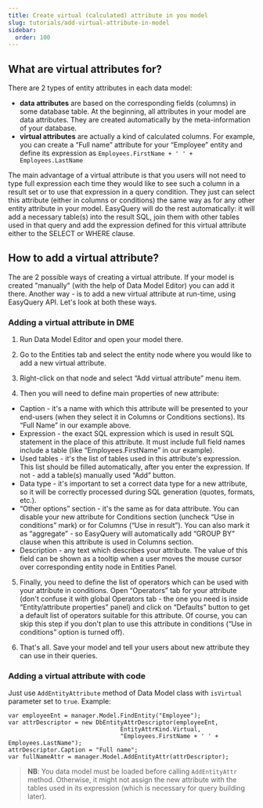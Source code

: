 ```yaml
---
title: Create virtual (calculated) attribute in you model
slug: tutorials/add-virtual-attribute-in-model
sidebar:
  order: 100
---
```


## What are virtual attributes for?

There are 2 types of entity attributes in each data model:

* __data attributes__ are based on the corresponding fields (columns) in some database table. At the beginning, all attributes in your model are data attributes. They are created automatically by the meta-information of your database.
* __virtual attributes__ are actually a kind of calculated columns. For example, you can create a “Full name” attribute for your “Employee” entity and define its expression as `Employees.FirstName + ' ' + Employees.LastName`

The main advantage of a virtual attribute is that you users will not need to type full expression each time they would like to see such a column in a result set or to use that expression in a query condition. They just can select this attribute (either in columns or conditions) the same way as for any other entity attribute in your model. EasyQuery will do the rest automatically: it will add a necessary table(s) into the result SQL, join them with other tables used in that query and add the expression defined for this virtual attribute either to the SELECT or WHERE clause.

## How to add a virtual attribute?

The are 2 possible ways of creating a virtual attribute. If your model is created "manually" (with the help of Data Model Editor) you can add it there. Another way - is to add a new virtual attribute at run-time, using EasyQuery API. Let's look at both these ways.

### Adding a virtual attribute in DME

1) Run Data Model Editor and open your model there.

2) Go to the Entities tab and select the entity node where you would like to add a new virtual attribute.

3) Right-click on that node and select “Add virtual attribute” menu item.

4) Then you will need to define main properties of new attribute:

* Caption - it's a name with which this attribute will be presented to your end-users (when they select it in Columns or Conditions sections). Its “Full Name” in our example above.
* Expression - the exact SQL expression which is used in result SQL statement in the place of this attribute. It must include full field names include a table (like “Employees.FirstName” in our example).
* Used tables - it's the list of tables used in this attribute's expression. This list should be filled automatically, after you enter the expression. If not - add a table(s) manually used “Add” button.
* Data type - it's important to set a correct data type for a new attribute, so it will be correctly processed during SQL generation (quotes, formats, etc.).
* “Other options” section - it's the same as for data attribute. You can disable your new attribute for Conditions section (uncheck “Use in conditions” mark) or for Columns (“Use in result”). You can also mark it as “aggregate” - so EasyQuery will automatically add “GROUP BY” clause when this attribute is used in Columns section.
* Description - any text which describes your attribute. The value of this field can be shown as a tooltip when a user moves the mouse cursor over corresponding entity node in Entities Panel.

5) Finally, you need to define the list of operators which can be used with your attribute in conditions. Open “Operators” tab for your attribute (don't confuse it with global Operators tab - the one you need is inside “Entity/attribute properties” panel) and click on “Defaults” button to get a default list of operators suitable for this attribute. Of course, you can skip this step if you don't plan to use this attribute in conditions (“Use in conditions” option is turned off).

6) That's all. Save your model and tell your users about new attribute they can use in their queries.


### Adding a virtual attribute with code

Just use `AddEntityAttribute` method of Data Model class with `isVirtual` parameter set to `true`. Example:

```
var employeeEnt = manager.Model.FindEntity("Employee");
var attrDescriptor = new DbEntityAttrDescriptor(employeeEnt,
								EntityAttrKind.Virtual,
								"Employees.FirstName + ' ' + Employees.LastName");
attrDescriptor.Caption = "Full name";
var fullNameAttr = manager.Model.AddEntityAttr(attrDescriptor);
```

> __NB__: You data model must be loaded before calling `AddEntityAttr` method. Otherwise, it might not assign the new attribute with the tables used in its expression (which is necessary for query building later).
>
